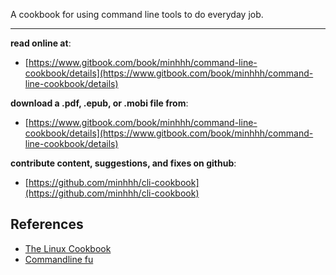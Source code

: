 A cookbook for using command line tools to do everyday job.


***

**read online at**:

* [https://www.gitbook.com/book/minhhh/command-line-cookbook/details](https://www.gitbook.com/book/minhhh/command-line-cookbook/details)

**download a .pdf, .epub, or .mobi file from**:

* [https://www.gitbook.com/book/minhhh/command-line-cookbook/details](https://www.gitbook.com/book/minhhh/command-line-cookbook/details)

**contribute content, suggestions, and fixes on github**:

* [https://github.com/minhhh/cli-cookbook](https://github.com/minhhh/cli-cookbook)


## References
* [The Linux Cookbook](http://dsl.org/cookbook/cookbook_toc.html)
* [Commandline fu](http://www.commandlinefu.com/)

